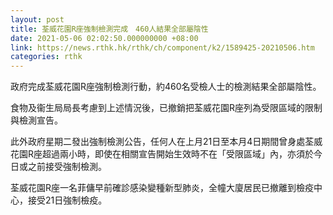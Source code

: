 ```yaml
---
layout: post
title: 荃威花園R座強制檢測完成　460人結果全部屬陰性
date: 2021-05-06 02:02:50.000000000 +08:00
link: https://news.rthk.hk/rthk/ch/component/k2/1589425-20210506.htm
categories: rthk
---
```


政府完成荃威花園R座強制檢測行動，約460名受檢人士的檢測結果全部屬陰性。

食物及衞生局局長考慮到上述情況後，已撤銷把荃威花園R座列為受限區域的限制與檢測宣告。

此外政府星期二發出強制檢測公告，任何人在上月21日至本月4日期間曾身處荃威花園R座超過兩小時，即使在相關宣告開始生效時不在「受限區域」內，亦須於今日或之前接受強制檢測。

荃威花園R座一名菲傭早前確診感染變種新型肺炎，全幢大廈居民已撤離到檢疫中心，接受21日強制檢疫。

